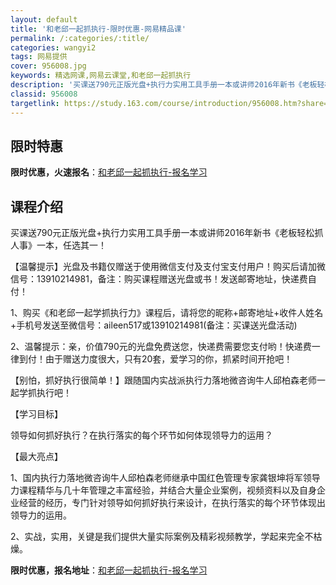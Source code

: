 ```yaml
---
layout: default
title: '和老邱一起抓执行-限时优惠-网易精品课'
permalink: /:categories/:title/
categories: wangyi2
tags: 网易提供
cover: 956008.jpg
keywords: 精选网课,网易云课堂,和老邱一起抓执行
description: '买课送790元正版光盘+执行力实用工具手册一本或讲师2016年新书《老板轻松抓人事》一本，任选其一！【温馨提示】光盘及书'
classid: 956008
targetlink: https://study.163.com/course/introduction/956008.htm?share=1&shareId=1025206652&utm_campaign=share&utm_medium=iphoneShare&utm_source=&utm_u=1025206652
---
```


## 限时特惠

**限时优惠，火速报名**：[和老邱一起抓执行-报名学习](https://study.163.com/course/introduction/956008.htm?share=1&shareId=1025206652&utm_campaign=share&utm_medium=iphoneShare&utm_source=&utm_u=1025206652)

## 课程介绍

买课送790元正版光盘+执行力实用工具手册一本或讲师2016年新书《老板轻松抓人事》一本，任选其一！



【温馨提示】光盘及书籍仅赠送于使用微信支付及支付宝支付用户！购买后请加微信号：13910214981，备注：购买课程赠送光盘或书！发送邮寄地址，快递费自付！



1、购买《和老邱一起学抓执行力》课程后，请将您的昵称+邮寄地址+收件人姓名+手机号发送至微信号：aileen517或13910214981(备注：买课送光盘活动)

2、温馨提示：亲，价值790元的光盘免费送您，快递费需要您支付哟！快递费一律到付！由于赠送力度很大，只有20套，爱学习的你，抓紧时间开抢吧！

【别怕，抓好执行很简单！】跟随国内实战派执行力落地微咨询牛人邱柏森老师一起学抓执行吧！

【学习目标】

领导如何抓好执行？在执行落实的每个环节如何体现领导力的运用？ 

【最大亮点】

1、国内执行力落地微咨询牛人邱柏森老师继承中国红色管理专家龚银坤将军领导力课程精华与几十年管理之丰富经验，并结合大量企业案例，视频资料以及自身企业经营的经历，专门针对领导如何抓好执行来设计，在执行落实的每个环节体现出领导力的运用。

2、实战，实用，关键是我们提供大量实际案例及精彩视频教学，学起来完全不枯燥。

**限时优惠，报名地址**：[和老邱一起抓执行-报名学习](https://study.163.com/course/introduction/956008.htm?share=1&shareId=1025206652&utm_campaign=share&utm_medium=iphoneShare&utm_source=&utm_u=1025206652)

